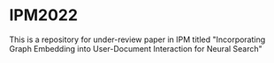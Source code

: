 # IPM2022
This is a repository for under-review paper in IPM titled "Incorporating Graph Embedding into User-Document Interaction for Neural Search"
